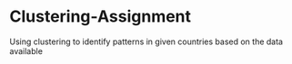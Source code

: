 # Clustering-Assignment
Using clustering to identify patterns in given countries based on the data available
